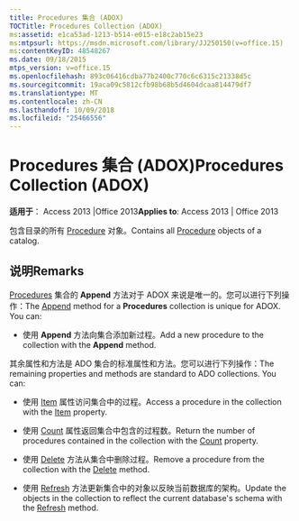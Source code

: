```yaml
---
title: Procedures 集合 (ADOX)
TOCTitle: Procedures Collection (ADOX)
ms:assetid: e1ca53ad-1213-b514-e015-e18c2ab15e23
ms:mtpsurl: https://msdn.microsoft.com/library/JJ250150(v=office.15)
ms:contentKeyID: 48548267
ms.date: 09/18/2015
mtps_version: v=office.15
ms.openlocfilehash: 893c06416cdba77b2400c770c6c6315c21338d5c
ms.sourcegitcommit: 19aca09c5812cfb98b68b5d4604dcaa814479df7
ms.translationtype: MT
ms.contentlocale: zh-CN
ms.lasthandoff: 10/09/2018
ms.locfileid: "25466556"
---
```

# <a name="procedures-collection-adox"></a><span data-ttu-id="3d02c-102">Procedures 集合 (ADOX)</span><span class="sxs-lookup"><span data-stu-id="3d02c-102">Procedures Collection (ADOX)</span></span>


<span data-ttu-id="3d02c-103">**适用于**： Access 2013 |Office 2013</span><span class="sxs-lookup"><span data-stu-id="3d02c-103">**Applies to**: Access 2013 | Office 2013</span></span>

<span data-ttu-id="3d02c-104">包含目录的所有 [Procedure](procedure-object-adox.md) 对象。</span><span class="sxs-lookup"><span data-stu-id="3d02c-104">Contains all [Procedure](procedure-object-adox.md) objects of a catalog.</span></span>

## <a name="remarks"></a><span data-ttu-id="3d02c-105">说明</span><span class="sxs-lookup"><span data-stu-id="3d02c-105">Remarks</span></span>

<span data-ttu-id="3d02c-p101">[Procedures](append-method-adox-procedures.md) 集合的 **Append** 方法对于 ADOX 来说是唯一的。您可以进行下列操作：</span><span class="sxs-lookup"><span data-stu-id="3d02c-p101">The [Append](append-method-adox-procedures.md) method for a **Procedures** collection is unique for ADOX. You can:</span></span>

  - <span data-ttu-id="3d02c-108">使用 **Append** 方法向集合添加新过程。</span><span class="sxs-lookup"><span data-stu-id="3d02c-108">Add a new procedure to the collection with the **Append** method.</span></span>

<span data-ttu-id="3d02c-p102">其余属性和方法是 ADO 集合的标准属性和方法。您可以进行下列操作：</span><span class="sxs-lookup"><span data-stu-id="3d02c-p102">The remaining properties and methods are standard to ADO collections. You can:</span></span>

  - <span data-ttu-id="3d02c-111">使用 [Item](item-property-ado.md) 属性访问集合中的过程。</span><span class="sxs-lookup"><span data-stu-id="3d02c-111">Access a procedure in the collection with the [Item](item-property-ado.md) property.</span></span>

  - <span data-ttu-id="3d02c-112">使用 [Count](count-property-ado.md) 属性返回集合中包含的过程数。</span><span class="sxs-lookup"><span data-stu-id="3d02c-112">Return the number of procedures contained in the collection with the [Count](count-property-ado.md) property.</span></span>

  - <span data-ttu-id="3d02c-113">使用 [Delete](delete-method-adox-collections.md) 方法从集合中删除过程。</span><span class="sxs-lookup"><span data-stu-id="3d02c-113">Remove a procedure from the collection with the [Delete](delete-method-adox-collections.md) method.</span></span>

  - <span data-ttu-id="3d02c-114">使用 [Refresh](refresh-method-ado.md) 方法更新集合中的对象以反映当前数据库的架构。</span><span class="sxs-lookup"><span data-stu-id="3d02c-114">Update the objects in the collection to reflect the current database's schema with the [Refresh](refresh-method-ado.md) method.</span></span>

